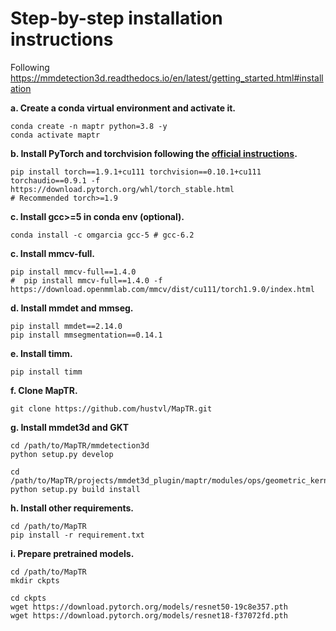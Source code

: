 # Step-by-step installation instructions

Following https://mmdetection3d.readthedocs.io/en/latest/getting_started.html#installation



**a. Create a conda virtual environment and activate it.**
```shell
conda create -n maptr python=3.8 -y
conda activate maptr
```

**b. Install PyTorch and torchvision following the [official instructions](https://pytorch.org/).**
```shell
pip install torch==1.9.1+cu111 torchvision==0.10.1+cu111 torchaudio==0.9.1 -f https://download.pytorch.org/whl/torch_stable.html
# Recommended torch>=1.9
```

**c. Install gcc>=5 in conda env (optional).**
```shell
conda install -c omgarcia gcc-5 # gcc-6.2
```

**c. Install mmcv-full.**
<!-- MMCV 是一个面向计算机视觉的基础库，它支持了很多开源项目，类似于opencv只是mmcv提供了与深度学习紧密结合的工具 -->
```shell
pip install mmcv-full==1.4.0
#  pip install mmcv-full==1.4.0 -f https://download.openmmlab.com/mmcv/dist/cu111/torch1.9.0/index.html
```

**d. Install mmdet and mmseg.**
<!-- MMDetection 是一个由OpenMMLab 开发的开源目标检测工具箱，基于PyTorch 实现。 该库提供了丰富的目标检测算法，包括经典的Faster R-CNN、YOLO 和最新的一些研究成果，非常方便于研究者和工程师进行模型的训练和推理 -->
<!-- MMSegmentation 是一个工具箱，它为语义分割任务的统一实现和模型评估提供了一个框架，并且高质量实现了常用的语义分割方法和数据集。 MMSeg 主要包含了apis, structures, datasets, models, engine, evaluation 和visualization 这七个主要部分。 -->
```shell
pip install mmdet==2.14.0
pip install mmsegmentation==0.14.1
```

**e. Install timm.**
<!-- timm ，也称为pytorch-image-models，是一个开源的集合，包含最先进的PyTorch 图像模型、预训练权重以及用于训练、推理和验证的实用脚本。 -->
```shell
pip install timm
```


**f. Clone MapTR.**
```
git clone https://github.com/hustvl/MapTR.git
```

**g. Install mmdet3d and GKT**
```shell
cd /path/to/MapTR/mmdetection3d
python setup.py develop

cd /path/to/MapTR/projects/mmdet3d_plugin/maptr/modules/ops/geometric_kernel_attn
python setup.py build install

```

**h. Install other requirements.**
```shell
cd /path/to/MapTR
pip install -r requirement.txt
```

**i. Prepare pretrained models.**
<!-- 下载的是Backbone ResNet-50和ResNet-18 -->
```shell
cd /path/to/MapTR
mkdir ckpts

cd ckpts 
wget https://download.pytorch.org/models/resnet50-19c8e357.pth
wget https://download.pytorch.org/models/resnet18-f37072fd.pth
```

